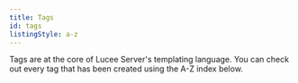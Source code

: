 ```yaml
---
title: Tags
id: tags
listingStyle: a-z
---
```


Tags are at the core of Lucee Server's templating language. You can check out every tag that has been created using the A-Z index below.